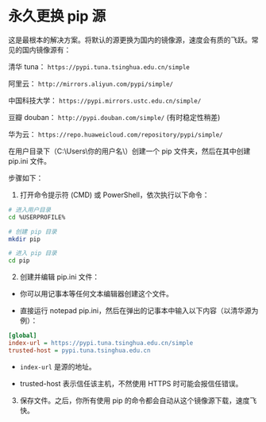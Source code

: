 # 永久更换 pip 源

这是最根本的解决方案。将默认的源更换为国内的镜像源，速度会有质的飞跃。常见的国内镜像源有：

清华 tuna： `https://pypi.tuna.tsinghua.edu.cn/simple`

阿里云： `http://mirrors.aliyun.com/pypi/simple/`

中国科技大学： `https://pypi.mirrors.ustc.edu.cn/simple/`

豆瓣 douban： `http://pypi.douban.com/simple/` (有时稳定性稍差)

华为云： `https://repo.huaweicloud.com/repository/pypi/simple/`


在用户目录下（C:\Users\你的用户名\）创建一个 pip 文件夹，然后在其中创建 pip.ini 文件。

步骤如下：

1. 打开命令提示符 (CMD) 或 PowerShell，依次执行以下命令：

```bash
# 进入用户目录
cd %USERPROFILE%

# 创建 pip 目录
mkdir pip

# 进入 pip 目录
cd pip
```

2. 创建并编辑 pip.ini 文件：

* 你可以用记事本等任何文本编辑器创建这个文件。

* 直接运行 notepad pip.ini，然后在弹出的记事本中输入以下内容（以清华源为例）：

```ini
[global]
index-url = https://pypi.tuna.tsinghua.edu.cn/simple
trusted-host = pypi.tuna.tsinghua.edu.cn
```
* `index-url` 是源的地址。

* trusted-host 表示信任该主机，不然使用 HTTPS 时可能会报信任错误。

3. 保存文件。之后，你所有使用 pip 的命令都会自动从这个镜像源下载，速度飞快。